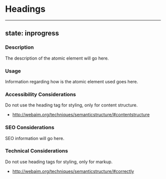 # Headings

---
state: inprogress
---

### Description
The description of the atomic element will go here.

### Usage
Information regarding how is the atomic element used goes here.

### Accessibility Considerations
Do not use the heading tag for styling, only for content structure.
* http://webaim.org/techniques/semanticstructure/#contentstructure

### SEO Considerations
SEO information will go here.

### Technical Considerations
Do not use heading tags for styling, only for markup.
* http://webaim.org/techniques/semanticstructure/#correctly
